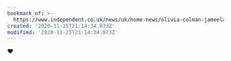 ```yaml
---
bookmark_of: >-
  https://www.independent.co.uk/news/uk/home-news/olivia-colman-jameela-jamil-paloma-faith-trans-women-letter-b1761714.html
created: '2020-11-25T21:14:34.073Z'
modified: '2020-11-25T21:14:34.073Z'
---
```

♥️
